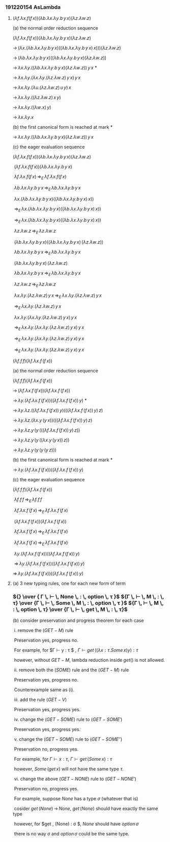 ### 191220154 AsLambda



1. $(λf. λx. f (f \, x))(λb. λx. λy. b \, y \, x) (λz. λw. z)$

   

   (a) the normal order reduction sequence

   $(λf. λx. f (f \, x))(λb. λx. λy. b \, y \, x) (λz. λw. z)$

   $\rightarrow \, (\lambda x.(λb. λx. λy. b \, y \, x)((λb. λx. λy. b \, y \, x) \, x))) (λz. λw. z)$

   $\rightarrow \, (λb. λx. λy. b \, y \, x)((λb. λx. λy. b \, y \, x) (λz. λw. z))$

   $\rightarrow \, λx. λy. ((λb. λx. λy. b \, y \, x) (λz. λw. z)) \, y \, x$	*

   $\rightarrow \, λx. λy. (λx. λy. (λz. λw. z) \, y \, x) \, y \, x$

   $\rightarrow \, λx. λy. (λu. (λz. λw. z) \, u \, y) \, x$

   $\rightarrow \, λx. λy. ((λz. λw. z) \, x \, y)$

   $\rightarrow \, λx. λy. ((λw. x) \, y)$

   $\rightarrow \, λx. λy. x$

   

   (b) the first canonical form is reached at mark *

   $\rightarrow \, λx. λy. ((λb. λx. λy. b \, y \, x) (λz. λw. z)) \, y \, x$

   

   (c) the eager evaluation sequence

   $(λf. λx. f (f \, x))(λb. λx. λy. b \, y \, x) (λz. λw. z)$

   ​		$(λf. λx. f (f \, x))(λb. λx. λy. b \, y \, x)$

   ​				$λf. λx. f (f \, x) \, \Rightarrow_E \, λf. λx. f (f \, x)$

   ​				$λb. λx. λy. b \, y \, x \, \Rightarrow_E \, λb. λx. λy. b \, y \, x$

   ​				$\lambda x.(λb. λx. λy. b \, y \, x)((λb. λx. λy. b \, y \, x) \, x))$

   ​				$\Rightarrow_E \, \lambda x.(λb. λx. λy. b \, y \, x)((λb. λx. λy. b \, y \, x) \, x))$

   ​		$\Rightarrow_E \, \lambda x.(λb. λx. λy. b \, y \, x)((λb. λx. λy. b \, y \, x) \, x))$

   ​		$λz. λw. z \, \Rightarrow_E \, λz. λw. z$

   ​		$(λb. λx. λy. b \, y \, x)((λb. λx. λy. b \, y \, x) \, (λz. λw. z))$

   ​				$λb. λx. λy. b \, y \, x \, \Rightarrow_E \, λb. λx. λy. b \, y \, x$

   ​				$(λb. λx. λy. b \, y \, x) \, (λz. λw. z)$

   ​						$λb. λx. λy. b \, y \, x \, \Rightarrow_E \, λb. λx. λy. b \, y \, x$

   ​						$λz. λw. z \, \Rightarrow_E \, λz. λw. z$

   ​						$λx. λy. (λz. λw. z) \, y \, x \, \Rightarrow_E \, λx. λy. (λz. λw. z) \, y \, x$

   ​				$\Rightarrow_E \, λx. λy. (λz. λw. z) \, y \, x$

   ​				$λx. λy. (λx. λy. (λz. λw. z) \, y \, x) \, y \, x$

   ​				$\Rightarrow_E \, λx. λy. (λx. λy. (λz. λw. z) \, y \, x) \, y \, x$

   ​		$\Rightarrow_E \, λx. λy. (λx. λy. (λz. λw. z) \, y \, x) \, y \, x$

   ​	$\Rightarrow_E \, λx. λy. (λx. λy. (λz. λw. z) \, y \, x) \, y \, x$

   

   $(λf. f \, f) (λf. λx. f \, (f \, x))$

   

   (a) the normal order reduction sequence

   $(λf. f \, f) (λf. λx. f \, (f \, x))$

   $\rightarrow \, (λf. λx. f \, (f \, x)) (λf. λx. f \, (f \, x))$

   $\rightarrow \, λy. (λf. λx. f \, (f \, x)) ((λf. λx. f \, (f \, x)) \, y)$	*

   $\rightarrow \, λy. λz. ((λf. λx. f \, (f \, x)) \, y) (((λf. λx. f \, (f \, x)) \, y) \, z)$

   $\rightarrow \, λy. λz. (λx. y \, (y \, x)) (((λf. λx. f \, (f \, x)) \, y) \, z)$

   $\rightarrow \, λy. λz. y \, (y \, (((λf. λx. f \, (f \, x)) \, y) \, z))$

   $\rightarrow \, λy. λz. y \, (y \, ((λx. y \, (y \, x)) \, z))$

   $\rightarrow \, λy. λz. y \, (y \, (y \, (y \, z)))$

   

   (b) the first canonical form is reached at mark *

   $\rightarrow \, λy. (λf. λx. f \, (f \, x)) ((λf. λx. f \, (f \, x)) \, y)$

   

   (c) the eager evaluation sequence

   $(λf. f \, f) (λf. λx. f \, (f \, x))$

   ​		$λf. f \, f \, \Rightarrow_E \, λf. f \, f$

   ​		$λf. λx. f \, (f \, x) \, \Rightarrow_E \, λf. λx. f \, (f \, x)$

   ​		$(λf. λx. f \, (f \, x)) (λf. λx. f \, (f \, x))$

   ​				$λf. λx. f \, (f \, x) \, \Rightarrow_E \, λf. λx. f \, (f \, x)$

   ​				$λf. λx. f \, (f \, x) \, \Rightarrow_E \, λf. λx. f \, (f \, x)$

   ​		$λy. (λf. λx. f \, (f \, x)) ((λf. λx. f \, (f \, x)) \, y)$

   ​		$\Rightarrow \, λy. (λf. λx. f \, (f \, x)) ((λf. λx. f \, (f \, x)) \, y)$

   $\Rightarrow \, λy. (λf. λx. f \, (f \, x)) ((λf. λx. f \, (f \, x)) \, y)$



2. (a) 3 new typing rules, one for each new form of term

   ### ${} \over { Γ \, ⊢ \, None \, : \, option \, τ }$		${Γ \, ⊢ \, M \, : \, τ} \over {Γ \, ⊢ \, Some \, M \, : \, option \, τ }$		${Γ \, ⊢ \, M \, : \, option \, τ} \over {Γ \, ⊢ \, get \, M \, : \, τ}$

   

   (b) consider preservation and progress theorem for each case

   ​		i. remove the ($GET-M$) rule

   ​				Preservation yes, progress no.

   ​				For example, for $Γ ⊢ y : τ $ ,  $Γ ⊢ get \, ((\lambda x:τ.Some \, x)y) : τ$

   ​				however, without $GET-M$, lambda reduction inside $get()$ is not allowed.

   ​		ii. remove both the ($SOME$) rule and the ($GET-M$) rule

   ​				Preservation yes, progress no.

   ​				Counterexample same as (i).

   ​		iii. add the rule ($GET-V$)

   ​				Preservation yes, progress yes.

   ​		iv. change the ($GET-SOME$) rule to ($GET-SOME'$)

   ​				Preservation yes, progress yes.

   ​		v. change the ($GET-SOME$) rule to ($GET-SOME''$)

   ​				Preservation no, progress yes.

   ​				For example, for $Γ ⊢ x : τ$, $Γ ⊢ get \, (Some \, x) : τ$

   ​				however, $Some \, (get \, x)$ will not have the same type $τ$.

   ​		vi. change the above ($GET-NONE$) rule to ($GET-NONE'$)

   ​				Preservation no, progress yes.

   ​				For example, suppose $None$ has a type $σ$ (whatever that is)

   ​				cosider $get \, (None) \, \rightarrow \, None$, $get \, (None)$ should have exactly the same type

   ​				however, for $get \, (None) : σ $, $None$ should have $option \, σ$

   ​				there is no way $σ$ and $option \, σ$ could be the same type.

